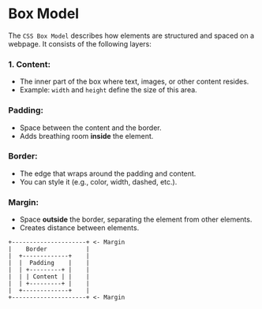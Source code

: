 # Box Model
The `CSS Box Model` describes how elements are structured and spaced on a webpage. It consists of the following layers:

### 1. Content: 
* The inner part of the box where text, images, or other content resides.
* Example: `width` and `height` define the size of this area.

### Padding: 
* Space between the content and the border.
* Adds breathing room __inside__ the element.

### Border: 
* The edge that wraps around the padding and content.
* You can style it (e.g., color, width, dashed, etc.).

### Margin: 
* Space **outside** the border, separating the element from other elements.
* Creates distance between elements.

```
+---------------------+ <- Margin
|    Border           |
|  +-------------+    |
|  |  Padding    |    |
|  | +---------+ |    |
|  | | Content | |    |
|  | +---------+ |    |
|  +-------------+    |
+---------------------+ <- Margin
```